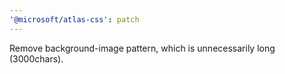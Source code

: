```yaml
---
'@microsoft/atlas-css': patch
---
```


Remove background-image pattern, which is unnecessarily long (3000chars).
